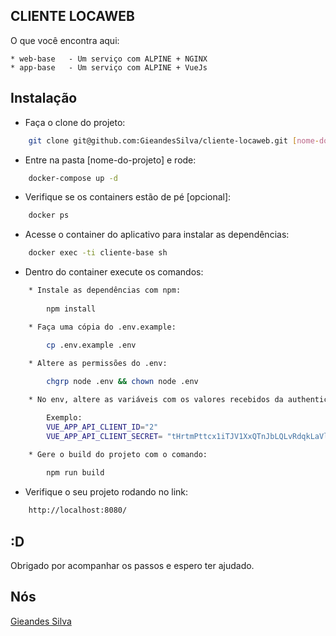 ## CLIENTE LOCAWEB

O que você encontra aqui:
    
    * web-base   - Um serviço com ALPINE + NGINX
    * app-base   - Um serviço com ALPINE + VueJs

## Instalação

* Faça o clone do projeto:

```bash
    git clone git@github.com:GieandesSilva/cliente-locaweb.git [nome-do-projeto]
```

* Entre na pasta [nome-do-projeto] e rode:

```bash
    docker-compose up -d
```

* Verifique se os containers estão de pé [opcional]:

```bash
    docker ps
```

* Acesse o container do aplicativo para instalar as dependências:

```bash
    docker exec -ti cliente-base sh
```
    
* Dentro do container execute os comandos:
    
```bash
    * Instale as dependências com npm:
    
        npm install

    * Faça uma cópia do .env.example:

        cp .env.example .env

    * Altere as permissões do .env:
    
        chgrp node .env && chown node .env

    * No env, altere as variáveis com os valores recebidos da authenticação da api

        Exemplo: 
        VUE_APP_API_CLIENT_ID="2"
        VUE_APP_API_CLIENT_SECRET= "tHrtmPttcx1iTJV1XxQTnJbLQLvRdqkLaVlqwjDA"

    * Gere o build do projeto com o comando:
    
        npm run build

```

* Verifique o seu projeto rodando no link:

```bash
    http://localhost:8080/
```
            
## :D
Obrigado por acompanhar os passos e espero ter ajudado.

## Nós
[Gieandes Silva](http://gieandessilva.com)
